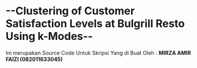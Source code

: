 # --Clustering of Customer Satisfaction Levels at Bulgrill Resto Using k-Modes--
Ini merupakan Source Code Untuk Skripsi Yang di Buat Oleh :
**MIRZA AMIR FAIZI (082011633045)**

